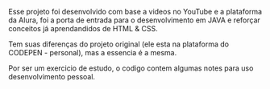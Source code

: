 Esse projeto foi desenvolvido com base a videos no YouTube e a plataforma da Alura, foi a porta de entrada para o desenvolvimento em JAVA e reforçar conceitos já aprendandidos de HTML & CSS. 

Tem suas diferenças do projeto original (ele esta na plataforma do CODEPEN - personal), mas a essencia é a mesma.

Por ser um exercicio de estudo, o codigo contem algumas notes para uso desenvolvimento pessoal.
